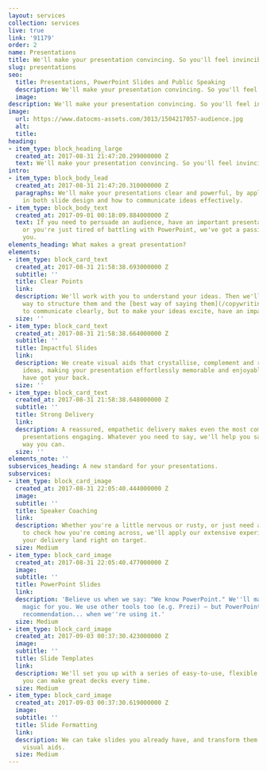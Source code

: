```yaml
---
layout: services
collection: services
live: true
link: '91179'
order: 2
name: Presentations
title: We'll make your presentation convincing. So you'll feel invincible
slug: presentations
seo:
  title: Presentations, PowerPoint Slides and Public Speaking
  description: We'll make your presentation convincing. So you'll feel invincible.
  image:
description: We'll make your presentation convincing. So you'll feel invincible.
image:
  url: https://www.datocms-assets.com/3013/1504217057-audience.jpg
  alt:
  title:
heading:
- item_type: block_heading_large
  created_at: 2017-08-31 21:47:20.299000000 Z
  text: We'll make your presentation convincing. So you'll feel invincible.
intro:
- item_type: block_body_lead
  created_at: 2017-08-31 21:47:20.310000000 Z
  paragraphs: We'll make your presentations clear and powerful, by applying our expertise
    in both slide design and how to communicate ideas effectively.
- item_type: block_body_text
  created_at: 2017-09-01 00:18:09.884000000 Z
  text: If you need to persuade an audience, have an important presentation to give,
    or you're just tired of battling with PowerPoint, we've got a passion for helping
    you.
elements_heading: What makes a great presentation?
elements:
- item_type: block_card_text
  created_at: 2017-08-31 21:58:38.693000000 Z
  subtitle: ''
  title: Clear Points
  link:
  description: We'll work with you to understand your ideas. Then we'll find the best
    way to structure them and the [best way of saying them](/copywriting). Not only
    to communicate clearly, but to make your ideas excite, have an impact, and stick.
  size: ''
- item_type: block_card_text
  created_at: 2017-08-31 21:58:38.664000000 Z
  subtitle: ''
  title: Impactful Slides
  link:
  description: We create visual aids that crystallise, complement and reinforce your
    ideas, making your presentation effortlessly memorable and enjoyable. Our slides
    have got your back.
  size: ''
- item_type: block_card_text
  created_at: 2017-08-31 21:58:38.648000000 Z
  subtitle: ''
  title: Strong Delivery
  link:
  description: A reassured, empathetic delivery makes even the most commonplace of
    presentations engaging. Whatever you need to say, we'll help you say it the best
    way you can.
  size: ''
elements_note: ''
subservices_heading: A new standard for your presentations.
subservices:
- item_type: block_card_image
  created_at: 2017-08-31 22:05:40.444000000 Z
  image:
  subtitle: ''
  title: Speaker Coaching
  link:
  description: Whether you're a little nervous or rusty, or just need a sounding board
    to check how you're coming across, we'll apply our extensive experience to make
    your delivery land right on target.
  size: Medium
- item_type: block_card_image
  created_at: 2017-08-31 22:05:40.477000000 Z
  image:
  subtitle: ''
  title: PowerPoint Slides
  link:
  description: 'Believe us when we say: "We know PowerPoint." We''ll make it work
    magic for you. We use other tools too (e.g. Prezi) – but PowerPoint gets our strongest
    recommendation... when we''re using it.'
  size: Medium
- item_type: block_card_image
  created_at: 2017-09-03 00:37:30.423000000 Z
  image:
  subtitle: ''
  title: Slide Templates
  link:
  description: We'll set you up with a series of easy-to-use, flexible templates so
    you can make great decks every time.
  size: Medium
- item_type: block_card_image
  created_at: 2017-09-03 00:37:30.619000000 Z
  image:
  subtitle: ''
  title: Slide Formatting
  link:
  description: We can take slides you already have, and transform them into stunning
    visual aids.
  size: Medium
---
```


